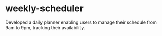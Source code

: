 # weekly-scheduler
Developed a daily planner enabling users to manage their schedule from 9am to 9pm, tracking their availability.
